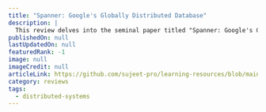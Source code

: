 ```yaml
---
title: "Spanner: Google's Globally Distributed Database"
description: |
  This review delves into the seminal paper titled "Spanner: Google's Globally Distributed Database"
publishedOn: null
lastUpdatedOn: null
featuredRank: -1
image: null
imageCredit: null
articleLink: https://github.com/sujeet-pro/learning-resources/blob/main/reviews/spanner-osdi2012.pdf
category: reviews
tags:
  - distributed-systems
---
```

